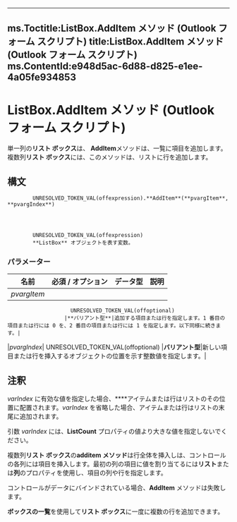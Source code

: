 

---
ms.Toctitle:ListBox.AddItem メソッド (Outlook フォーム スクリプト)
title:ListBox.AddItem メソッド (Outlook フォーム スクリプト)
ms.ContentId:e948d5ac-6d88-d825-e1ee-4a05fe934853
---
# ListBox.AddItem メソッド (Outlook フォーム スクリプト)




単一列の**リスト ボックス**は、 **AddItem**メソッドは、一覧に項目を追加します。複数列**リスト ボックス**には、このメソッドは、リストに行を追加します。

## 構文

            UNRESOLVED_TOKEN_VAL(offexpression).**AddItem**(**pvargItem**, **pvargIndex**)




            UNRESOLVED_TOKEN_VAL(offexpression)
            **ListBox** オブジェクトを表す変数。

### パラメーター

|**名前**|**必須 / オプション**|**データ型**|**説明**|
|---|---|---|---|
|*pvargItem*|
                        UNRESOLVED_TOKEN_VAL(offoptional)
                      |**バリアント型**|追加する項目または行を指定します。1 番目の項目または行には 0 を、2 番目の項目または行には 1 を指定します。以下同様に続きます。|
|*pvargIndex*|
                        UNRESOLVED_TOKEN_VAL(offoptional)
                      |**バリアント型**|新しい項目または行を挿入するオブジェクトの位置を示す整数値を指定します。|





## 注釈
*varIndex* に有効な値を指定した場合、****アイテムまたは行はリストのその位置に配置されます。*varIndex* を省略した場合、アイテムまたは行はリストの末尾に追加されます。



引数 *varIndex* には、**ListCount** プロパティの値より大きな値を指定しないでください。



複数列**リスト ボックス**の**additem メソッド**は行全体を挿入しは、コントロールの各列には項目を挿入します。最初の列の項目に値を割り当てるには**リスト**または**列**のプロパティを使用し、項目の列や行を指定します。



コントロールがデータにバインドされている場合、**AddItem** メソッドは失敗します。



**ボックスの一覧**を使用して**リスト ボックス**に一度に複数の行を追加できます。




